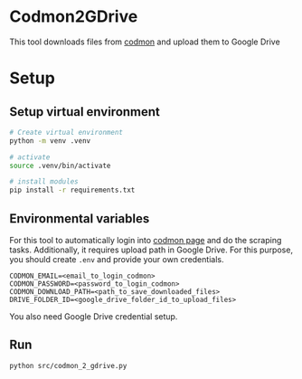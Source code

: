 # Codmon2GDrive

This tool downloads files from [codmon](https://www.codmon.com/) and upload them to Google Drive

# Setup

## Setup virtual environment

```sh
# Create virtual environment
python -m venv .venv

# activate
source .venv/bin/activate

# install modules
pip install -r requirements.txt
```

## Environmental variables

For this tool to automatically login into [codmon page](https://parents.codmon.com/menu) and do the scraping tasks.
Additionally, it requires upload path in Google Drive.
For this purpose, you should create `.env` and provide your own credentials.

```.env
CODMON_EMAIL=<email_to_login_codmon>
CODMON_PASSWORD=<password_to_login_codmon>
CODMON_DOWNLOAD_PATH=<path_to_save_downloaded_files>
DRIVE_FOLDER_ID=<google_drive_folder_id_to_upload_files>
```

You also need Google Drive credential setup.

## Run

```sh
python src/codmon_2_gdrive.py
```
